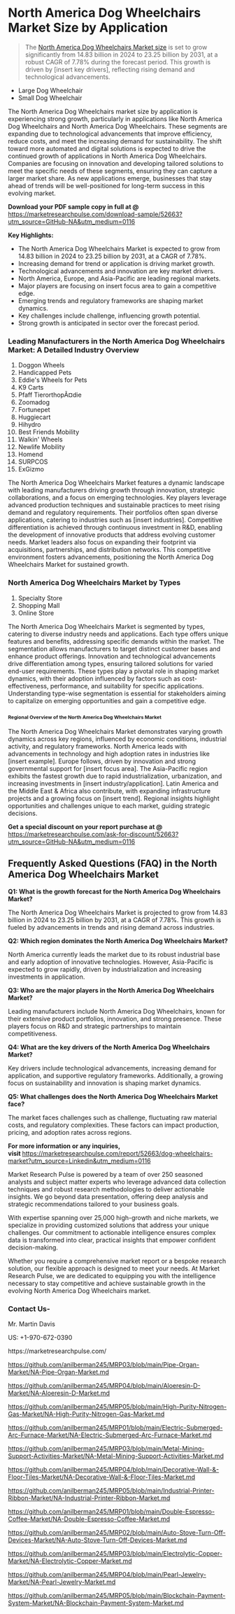 <h1>North America Dog Wheelchairs Market&nbsp;Size by Application</h1><blockquote><p>The <a href="https://marketresearchpulse.com/download-sample/52663?utm_source=GitHub-NA&amp;utm_medium=0116">North America Dog Wheelchairs Market size</a> is set to grow significantly from 14.83 billion in 2024 to 23.25 billion by 2031, at a robust CAGR of 7.78% during the forecast period. This growth is driven by [insert key drivers], reflecting rising demand and technological advancements.</p></blockquote><ul><li>Large Dog Wheelchair<li> Small Dog Wheelchair</li></ul><p>The North America Dog Wheelchairs market size by application is experiencing strong growth, particularly in applications like North America Dog Wheelchairs and North America Dog Wheelchairs. These segments are expanding due to technological advancements that improve efficiency, reduce costs, and meet the increasing demand for sustainability. The shift toward more automated and digital solutions is expected to drive the continued growth of applications in North America Dog Wheelchairs. Companies are focusing on innovation and developing tailored solutions to meet the specific needs of these segments, ensuring they can capture a larger market share. As new applications emerge, businesses that stay ahead of trends will be well-positioned for long-term success in this evolving market.</p><p><strong>Download your PDF sample copy in full at @ </strong><a href="https://marketresearchpulse.com/download-sample/52663?utm_source=GitHub-NA&amp;utm_medium=0116">https://marketresearchpulse.com/download-sample/52663?utm_source=GitHub-NA&amp;utm_medium=0116</a></p><p><strong>Key Highlights: </strong></p><ul><li>The North America Dog Wheelchairs Market is expected to grow from 14.83 billion in 2024 to 23.25 billion by 2031, at a CAGR of 7.78%.</li><li>Increasing demand for trend or application is driving market growth.</li><li>Technological advancements and innovation are key market drivers.</li><li>North America, Europe, and Asia-Pacific are leading regional markets.</li><li>Major players are focusing on insert focus area to gain a competitive edge.</li><li>Emerging trends and regulatory frameworks are shaping market dynamics.</li><li>Key challenges include challenge, influencing growth potential.</li><li>Strong growth is anticipated in sector over the forecast period.</li></ul><h3>Leading Manufacturers in the North America Dog Wheelchairs Market: A Detailed Industry Overview</h3><ol><li>Doggon Wheels</li><li>Handicapped Pets</li><li>Eddie's Wheels for Pets</li><li>K9 Carts</li><li>Pfaff TierorthopÃ¤die</li><li>Zoomadog</li><li>Fortunepet</li><li>Huggiecart</li><li>Hihydro</li><li>Best Friends Mobility</li><li>Walkin' Wheels</li><li>Newlife Mobility</li><li>Homend</li><li>SURPCOS</li><li>ExGizmo</li></ol><div class="flex max-w-full flex-col flex-grow"><div class="min-h-8 text-message flex w-full flex-col items-end gap-2 whitespace-normal break-words [.text-message+&amp;]:mt-5" dir="auto" data-message-author-role="assistant" data-message-id="fd8432e4-4910-450d-b182-61b7bfb0a01f" data-message-model-slug="gpt-4o"><div class="flex w-full flex-col gap-1 empty:hidden first:pt-[3px]"><div class="markdown prose w-full break-words dark:prose-invert light"><p>The North America Dog Wheelchairs Market features a dynamic landscape with leading manufacturers driving growth through innovation, strategic collaborations, and a focus on emerging technologies. Key players leverage advanced production techniques and sustainable practices to meet rising demand and regulatory requirements. Their portfolios often span diverse applications, catering to industries such as [insert industries]. Competitive differentiation is achieved through continuous investment in R&amp;D, enabling the development of innovative products that address evolving customer needs. Market leaders also focus on expanding their footprint via acquisitions, partnerships, and distribution networks. This competitive environment fosters advancements, positioning the North America Dog Wheelchairs Market for sustained growth.</p></div></div></div></div><h3>North America Dog Wheelchairs Market by Types</h3><ol><li>Specialty Store<li> Shopping Mall<li> Online Store</li></ol><div class="flex max-w-full flex-col flex-grow"><div class="min-h-8 text-message flex w-full flex-col items-end gap-2 whitespace-normal break-words [.text-message+&amp;]:mt-5" dir="auto" data-message-author-role="assistant" data-message-id="084470be-0bb7-4664-bddf-5156b4f41249" data-message-model-slug="gpt-4o-mini"><div class="flex w-full flex-col gap-1 empty:hidden first:pt-[3px]"><div class="markdown prose w-full break-words dark:prose-invert light"><p>The North America Dog Wheelchairs Market is segmented by types, catering to diverse industry needs and applications. Each type offers unique features and benefits, addressing specific demands within the market. The segmentation allows manufacturers to target distinct customer bases and enhance product offerings. Innovation and technological advancements drive differentiation among types, ensuring tailored solutions for varied end-user requirements. These types play a pivotal role in shaping market dynamics, with their adoption influenced by factors such as cost-effectiveness, performance, and suitability for specific applications. Understanding type-wise segmentation is essential for stakeholders aiming to capitalize on emerging opportunities and gain a competitive edge.</p></div></div></div></div><h3><span style="font-size: 11px;">Regional Overview of the North America Dog Wheelchairs Market</span></h3><div class="flex max-w-full flex-col flex-grow"><div class="min-h-8 text-message flex w-full flex-col items-end gap-2 whitespace-normal break-words [.text-message+&amp;]:mt-5" dir="auto" data-message-author-role="assistant" data-message-id="e9038762-ce64-4e30-91c9-9bd413514231" data-message-model-slug="gpt-4o-mini"><div class="flex w-full flex-col gap-1 empty:hidden first:pt-[3px]"><div class="markdown prose w-full break-words dark:prose-invert light"><p>The North America Dog Wheelchairs Market demonstrates varying growth dynamics across key regions, influenced by economic conditions, industrial activity, and regulatory frameworks. North America leads with advancements in technology and high adoption rates in industries like [insert example]. Europe follows, driven by innovation and strong governmental support for [insert focus area]. The Asia-Pacific region exhibits the fastest growth due to rapid industrialization, urbanization, and increasing investments in [insert industry/application]. Latin America and the Middle East &amp; Africa also contribute, with expanding infrastructure projects and a growing focus on [insert trend]. Regional insights highlight opportunities and challenges unique to each market, guiding strategic decisions.</p></div></div></div></div><p><strong>Get a special discount on your report purchase at @ </strong><a href="https://marketresearchpulse.com/ask-for-discount/52663?utm_source=GitHub-NA&amp;utm_medium=0116">https://marketresearchpulse.com/ask-for-discount/52663?utm_source=GitHub-NA&amp;utm_medium=0116</a></p><h2>Frequently Asked Questions (FAQ) in the North America Dog Wheelchairs Market</h2><p><strong>Q1: What is the growth forecast for the North America Dog Wheelchairs Market?</strong></p><p>The North America Dog Wheelchairs Market is projected to grow from 14.83 billion in 2024 to 23.25 billion by 2031, at a CAGR of 7.78%. This growth is fueled by advancements in trends and rising demand across industries.</p><p><strong>Q2: Which region dominates the North America Dog Wheelchairs Market?</strong></p><p>North America currently leads the market due to its robust industrial base and early adoption of innovative technologies. However, Asia-Pacific is expected to grow rapidly, driven by industrialization and increasing investments in application.</p><p><strong>Q3: Who are the major players in the North America Dog Wheelchairs Market?</strong></p><p>Leading manufacturers include North America Dog Wheelchairs, known for their extensive product portfolios, innovation, and strong presence. These players focus on R&amp;D and strategic partnerships to maintain competitiveness.</p><p><strong>Q4: What are the key drivers of the North America Dog Wheelchairs Market?</strong></p><p>Key drivers include technological advancements, increasing demand for application, and supportive regulatory frameworks. Additionally, a growing focus on sustainability and innovation is shaping market dynamics.</p><p><strong>Q5: What challenges does the North America Dog Wheelchairs Market face?</strong></p><p>The market faces challenges such as challenge, fluctuating raw material costs, and regulatory complexities. These factors can impact production, pricing, and adoption rates across regions.</p><p><strong>For more information or any inquiries, visit&nbsp;</strong><a href="https://marketresearchpulse.com/report/52663/dog-wheelchairs-market?utm_source=Linkedin&utm_medium=0116">https://marketresearchpulse.com/report/52663/dog-wheelchairs-market?utm_source=Linkedin&utm_medium=0116</a></p><p>Market Research Pulse is powered by a team of over 250 seasoned analysts and subject matter experts who leverage advanced data collection techniques and robust research methodologies to deliver actionable insights. We go beyond data presentation, offering deep analysis and strategic recommendations tailored to your business goals.</p><p>With expertise spanning over 25,000 high-growth and niche markets, we specialize in providing customized solutions that address your unique challenges. Our commitment to actionable intelligence ensures complex data is transformed into clear, practical insights that empower confident decision-making.</p><p>Whether you require a comprehensive market report or a bespoke research solution, our flexible approach is designed to meet your needs. At Market Research Pulse, we are dedicated to equipping you with the intelligence necessary to stay competitive and achieve sustainable growth in the evolving North America Dog Wheelchairs market.</p><h3><strong>Contact Us-</strong></h3><p>Mr. Martin Davis</p><p>US: +1-970-672-0390</p><p>https://marketresearchpulse.com/</p><p><a href="https://github.com/anilberman245/MRP03/blob/main/Pipe-Organ-Market/NA-Pipe-Organ-Market.md">https://github.com/anilberman245/MRP03/blob/main/Pipe-Organ-Market/NA-Pipe-Organ-Market.md</a></p><p><a href="https://github.com/anilberman245/MRP04/blob/main/Aloeresin-D-Market/NA-Aloeresin-D-Market.md">https://github.com/anilberman245/MRP04/blob/main/Aloeresin-D-Market/NA-Aloeresin-D-Market.md</a></p><p><a href="https://github.com/anilberman245/MRP05/blob/main/High-Purity-Nitrogen-Gas-Market/NA-High-Purity-Nitrogen-Gas-Market.md">https://github.com/anilberman245/MRP05/blob/main/High-Purity-Nitrogen-Gas-Market/NA-High-Purity-Nitrogen-Gas-Market.md</a></p><p><a href="https://github.com/anilberman245/MRP01/blob/main/Electric-Submerged-Arc-Furnace-Market/NA-Electric-Submerged-Arc-Furnace-Market.md">https://github.com/anilberman245/MRP01/blob/main/Electric-Submerged-Arc-Furnace-Market/NA-Electric-Submerged-Arc-Furnace-Market.md</a></p><p><a href="https://github.com/anilberman245/MRP03/blob/main/Metal-Mining-Support-Activities-Market/NA-Metal-Mining-Support-Activities-Market.md">https://github.com/anilberman245/MRP03/blob/main/Metal-Mining-Support-Activities-Market/NA-Metal-Mining-Support-Activities-Market.md</a></p><p><a href="https://github.com/anilberman245/MRP04/blob/main/Decorative-Wall-&-Floor-Tiles-Market/NA-Decorative-Wall-&-Floor-Tiles-Market.md">https://github.com/anilberman245/MRP04/blob/main/Decorative-Wall-&-Floor-Tiles-Market/NA-Decorative-Wall-&-Floor-Tiles-Market.md</a></p><p><a href="https://github.com/anilberman245/MRP05/blob/main/Industrial-Printer-Ribbon-Market/NA-Industrial-Printer-Ribbon-Market.md">https://github.com/anilberman245/MRP05/blob/main/Industrial-Printer-Ribbon-Market/NA-Industrial-Printer-Ribbon-Market.md</a></p><p><a href="https://github.com/anilberman245/MRP01/blob/main/Double-Espresso-Coffee-Market/NA-Double-Espresso-Coffee-Market.md">https://github.com/anilberman245/MRP01/blob/main/Double-Espresso-Coffee-Market/NA-Double-Espresso-Coffee-Market.md</a></p><p><a href="https://github.com/anilberman245/MRP02/blob/main/Auto-Stove-Turn-Off-Devices-Market/NA-Auto-Stove-Turn-Off-Devices-Market.md">https://github.com/anilberman245/MRP02/blob/main/Auto-Stove-Turn-Off-Devices-Market/NA-Auto-Stove-Turn-Off-Devices-Market.md</a></p><p><a href="https://github.com/anilberman245/MRP03/blob/main/Electrolytic-Copper-Market/NA-Electrolytic-Copper-Market.md">https://github.com/anilberman245/MRP03/blob/main/Electrolytic-Copper-Market/NA-Electrolytic-Copper-Market.md</a></p><p><a href="https://github.com/anilberman245/MRP04/blob/main/Pearl-Jewelry-Market/NA-Pearl-Jewelry-Market.md">https://github.com/anilberman245/MRP04/blob/main/Pearl-Jewelry-Market/NA-Pearl-Jewelry-Market.md</a></p><p><a href="https://github.com/anilberman245/MRP05/blob/main/Blockchain-Payment-System-Market/NA-Blockchain-Payment-System-Market.md">https://github.com/anilberman245/MRP05/blob/main/Blockchain-Payment-System-Market/NA-Blockchain-Payment-System-Market.md</a></p>
